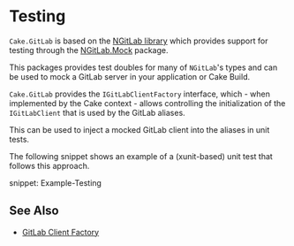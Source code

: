 # Testing

`Cake.GitLab` is based on the [NGitLab library](https://github.com/ubisoft/NGitLab) which provides support for testing through the [NGitLab.Mock](https://www.nuget.org/packages/NGitLab.Mock) package.

This packages provides test doubles for many of `NGitLab`'s types and can be used to mock a GitLab server in your application or Cake Build.

`Cake.GitLab` provides the `IGitLabClientFactory` interface, which - when implemented by the Cake context - allows controlling the initialization of the `IGitLabClient` that is used by the GitLab aliases.

This can be used to inject a mocked GitLab client into the aliases in unit tests.

The following snippet shows an example of a (xunit-based) unit test that follows this approach.

snippet: Example-Testing

## See Also

- [GitLab Client Factory](./client-factory.md)